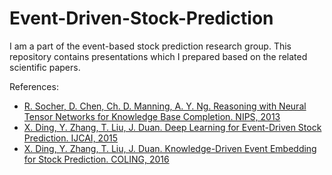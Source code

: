 # Event-Driven-Stock-Prediction
I am a part of the event-based stock prediction research group. This repository contains presentations which I prepared based on the related scientific papers.

References:

- [R. Socher, D. Chen, Ch. D. Manning, A. Y. Ng. Reasoning with Neural Tensor Networks for Knowledge Base Completion. NIPS, 2013](https://cs.stanford.edu/~danqi/papers/nips2013.pdf)
- [X. Ding, Y. Zhang, T. Liu, J. Duan. Deep Learning for Event-Driven Stock Prediction. IJCAI, 2015](https://www.ijcai.org/Proceedings/15/Papers/329.pdf)
- [X. Ding, Y. Zhang, T. Liu, J. Duan. Knowledge-Driven Event Embedding for Stock Prediction. COLING, 2016](http://www.aclweb.org/anthology/C16-1201)
